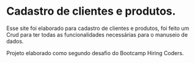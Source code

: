 #  Cadastro de clientes e produtos.
Esse site foi elaborado para cadastro de clientes e produtos, foi feito um Crud para ter todas as funcionalidades necessárias para o manuseio de dados.

Projeto elaborado como segundo desafio do Bootcamp Hiring Coders.

